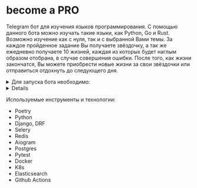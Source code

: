<!-- ![foodgram_workflow](https://github.com/kkhitalenko/Foodgram/actions/workflows/main.yml/badge.svg) -->

# become a PRO
Telegram бот для изучения языков программирования. С помощью данного бота можно изучать такие языки, как Python, Go и Rust. Возможно изучение как с нуля, так и с выбранной Вами темы. За каждое пройденное задание Вы получаете звёздочку, а так же ежедневно получаете 10 жизней, каждая из которых будет наглым образом отобрана, в случае совершения ошибки. После того, как жизни закончатся, Вы можете приобрести новые жизни за свои звёздочки или отправиться отдохнуть до следующего дня.

<details>
   <summary>Для запуска бота необходимо:</summary> 

  Так же, в любой момент можно обратиться за справкой по команде /info 
  <!-- (вернет клавиатуру с предложенными действиями) -->
  Здесь можно ознакомиться с правилами, сменить имя или язык, сбросить прогресс, написать автору о пожеланиях и предложениях или сообщить об ошибке, а так же влепить звёздочку автору на гитхабе 🥰
</details>

<details>
   <!-- <summary>Примеры работы с ботом: (скриншоты)</summary>  -->
  
</details>

Используемые инструменты и технологии:
- Poetry
- Python
- Django, DRF
- Selery
- Redis
- Aiogram
- Postgres
- Pytest
- Docker
- K8s
- Elasticsearch
- Github Actions
